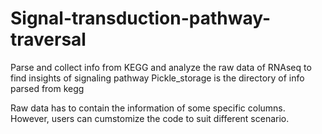 # Signal-transduction-pathway-traversal
Parse and collect info from KEGG and analyze the raw data of RNAseq to find insights of signaling pathway 
Pickle_storage is the directory of info parsed from kegg

Raw data has to contain the information of some specific columns. However, users can cumstomize the code to suit different scenario.
